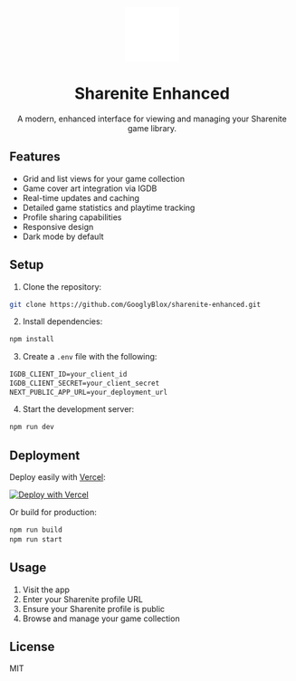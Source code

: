 <div align="center">

<img src="public/sharenite-enhanced-logo.png" alt="Sharenite Enhanced Logo" width="96" height="96" style="vertical-align: middle" />

# Sharenite Enhanced

A modern, enhanced interface for viewing and managing your Sharenite game library.

</div>

## Features
- Grid and list views for your game collection
- Game cover art integration via IGDB
- Real-time updates and caching
- Detailed game statistics and playtime tracking
- Profile sharing capabilities
- Responsive design
- Dark mode by default

## Setup
1. Clone the repository:
```bash
git clone https://github.com/GooglyBlox/sharenite-enhanced.git
```

2. Install dependencies:
```bash
npm install
```

3. Create a `.env` file with the following:
```
IGDB_CLIENT_ID=your_client_id
IGDB_CLIENT_SECRET=your_client_secret
NEXT_PUBLIC_APP_URL=your_deployment_url
```

4. Start the development server:
```bash
npm run dev
```

## Deployment
Deploy easily with [Vercel](https://vercel.com):

[![Deploy with Vercel](https://vercel.com/button)](https://vercel.com/new/clone?repository-url=https%3A%2F%2Fgithub.com%2FGooglyBlox%2Fsharenite-enhanced)

Or build for production:
```bash
npm run build
npm run start
```

## Usage
1. Visit the app
2. Enter your Sharenite profile URL
3. Ensure your Sharenite profile is public
4. Browse and manage your game collection

## License
MIT
